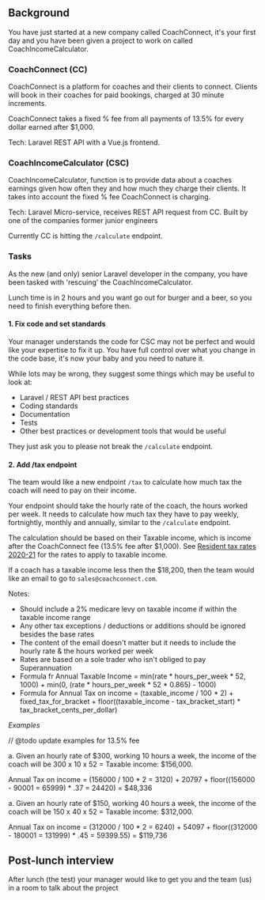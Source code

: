 ## Background

You have just started at a new company called CoachConnect, it's your first day and you have been given a project to work on called CoachIncomeCalculator. 

### CoachConnect (CC)

CoachConnect is a platform for coaches and their clients to connect. Clients will book in their coaches for paid bookings, charged at 30 minute increments. 

CoachConnect takes a fixed % fee from all payments of 13.5% for every dollar earned after $1,000.
 
Tech: Laravel REST API with a Vue.js frontend.

### CoachIncomeCalculator (CSC)

CoachIncomeCalculator, function is to provide data about a coaches earnings given how often they and how much they charge their clients. It takes into account the fixed % fee CoachConnect is charging.
 
Tech: Laravel Micro-service, receives REST API request from CC. Built by one of the companies former junior engineers

Currently CC is hitting the `/calculate` endpoint. 

### Tasks

As the new (and only) senior Laravel developer in the company, you have been tasked with 'rescuing' the CoachIncomeCalculator.

Lunch time is in 2 hours and you want go out for burger and a beer, so you need to finish everything before then.

#### 1. Fix code and set standards

Your manager understands the code for CSC may not be perfect and would like your expertise to fix it up. You have full
control over what you change in the code base, it's now your baby and you need to nature it.

While lots may be wrong, they suggest some things which may be useful to look at:
- Laravel / REST API best practices
- Coding standards
- Documentation
- Tests
- Other best practices or development tools that would be useful

They just ask you to please not break the `/calculate` endpoint.

#### 2. Add /tax endpoint

The team would like a new endpoint `/tax` to calculate how much tax the coach will need to pay on their income.

Your endpoint should take the hourly rate of the coach, the hours worked per week. It needs to calculate how much tax 
they have to pay weekly, fortnightly, monthly and annually, similar to the `/calculate` endpoint.

The calculation should be based on their Taxable income, which is income after the CoachConnect fee (13.5% fee after $1,000).
 See [Resident tax rates 2020-21](https://www.ato.gov.au/rates/individual-income-tax-rates/) for the rates to apply to taxable income. 

If a coach has a taxable income less then the $18,200, then the team would like an email to go to `sales@coachconnect.com`.

Notes:
- Should include a 2% medicare levy on taxable income if within the taxable income range
- Any other tax exceptions / deductions or additions should be ignored besides the base rates
- The content of the email doesn't matter but it needs to include the hourly rate & the hours worked per week
- Rates are based on a sole trader who isn't obliged to pay Superannuation
- Formula fr Annual Taxable Income = min(rate * hours_per_week * 52, 1000) + min(0, (rate * hours_per_week * 52 * 0.865) - 1000)
- Formula for Annual Tax on income = (taxable_income / 100 * 2) + fixed_tax_for_bracket + floor((taxable_income - tax_bracket_start) * tax_bracket_cents_per_dollar)

_Examples_

// @todo update examples for 13.5% fee

a. Given an hourly rate of $300, working 10 hours a week, the income of the coach will be 300 x 10 x 52 = Taxable income: $156,000.
 
Annual Tax on income = (156000 / 100 * 2 = 3120) + 20797 + floor((156000 - 90001 = 65999) * .37 = 24420) = $48,336

a. Given an hourly rate of $150, working 40 hours a week, the income of the coach will be 150 x 40 x 52 = Taxable income: $312,000.
 
Annual Tax on income = (312000 / 100 * 2 = 6240) + 54097 + floor((312000 - 180001 = 131999) * .45 = 59399.55) = $119,736


##### 

## Post-lunch interview

After lunch (the test) your manager would like to get you and the team (us) in a room to talk about the project


